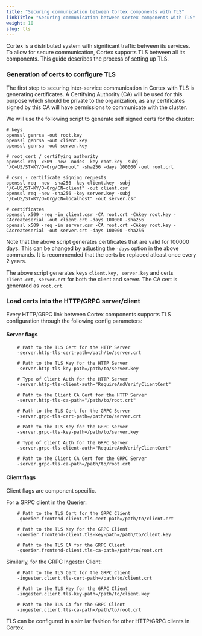 ```yaml
---
title: "Securing communication between Cortex components with TLS"
linkTitle: "Securing communication between Cortex components with TLS"
weight: 10
slug: tls
---
```


Cortex is a distributed system with significant traffic between its services.
To allow for secure communication, Cortex supports TLS between all its
components. This guide describes the process of setting up TLS.

### Generation of certs to configure TLS

The first step to securing inter-service communication in Cortex with TLS is
generating certificates. A Certifying Authority (CA) will be used for this
purpose which should be private to the organization, as any certificates signed
by this CA will have permissions to communicate with the cluster.

We will use the following script to generate self signed certs for the cluster:

```
# keys
openssl genrsa -out root.key
openssl genrsa -out client.key
openssl genrsa -out server.key

# root cert / certifying authority
openssl req -x509 -new -nodes -key root.key -subj "/C=US/ST=KY/O=Org/CN=root" -sha256 -days 100000 -out root.crt

# csrs - certificate signing requests
openssl req -new -sha256 -key client.key -subj "/C=US/ST=KY/O=Org/CN=client" -out client.csr
openssl req -new -sha256 -key server.key -subj "/C=US/ST=KY/O=Org/CN=localhost" -out server.csr

# certificates
openssl x509 -req -in client.csr -CA root.crt -CAkey root.key -CAcreateserial -out client.crt -days 100000 -sha256
openssl x509 -req -in server.csr -CA root.crt -CAkey root.key -CAcreateserial -out server.crt -days 100000 -sha256
```

Note that the above script generates certificates that are valid for 100000 days.
This can be changed by adjusting the `-days` option in the above commands.
It is recommended that the certs be replaced atleast once every 2 years.

The above script generates keys `client.key, server.key` and certs
`client.crt, server.crt` for both the client and server. The CA cert is
generated as `root.crt`.

### Load certs into the HTTP/GRPC server/client

Every HTTP/GRPC link between Cortex components supports TLS configuration
through the following config parameters:

#### Server flags

```
    # Path to the TLS Cert for the HTTP Server
    -server.http-tls-cert-path=/path/to/server.crt

    # Path to the TLS Key for the HTTP Server
    -server.http-tls-key-path=/path/to/server.key

    # Type of Client Auth for the HTTP Server
    -server.http-tls-client-auth="RequireAndVerifyClientCert"

    # Path to the Client CA Cert for the HTTP Server
    -server.http-tls-ca-path="/path/to/root.crt"

    # Path to the TLS Cert for the GRPC Server
    -server.grpc-tls-cert-path=/path/to/server.crt

    # Path to the TLS Key for the GRPC Server
    -server.grpc-tls-key-path=/path/to/server.key

    # Type of Client Auth for the GRPC Server
    -server.grpc-tls-client-auth="RequireAndVerifyClientCert"

    # Path to the Client CA Cert for the GRPC Server
    -server.grpc-tls-ca-path=/path/to/root.crt
```

#### Client flags

Client flags are component specific.

For a GRPC client in the Querier:

```
    # Path to the TLS Cert for the GRPC Client
    -querier.frontend-client.tls-cert-path=/path/to/client.crt

    # Path to the TLS Key for the GRPC Client
    -querier.frontend-client.tls-key-path=/path/to/client.key

    # Path to the TLS CA for the GRPC Client
    -querier.frontend-client.tls-ca-path=/path/to/root.crt
```

Similarly, for the GRPC Ingester Client:

```
    # Path to the TLS Cert for the GRPC Client
    -ingester.client.tls-cert-path=/path/to/client.crt

    # Path to the TLS Key for the GRPC Client
    -ingester.client.tls-key-path=/path/to/client.key

    # Path to the TLS CA for the GRPC Client
    -ingester.client.tls-ca-path=/path/to/root.crt
```

TLS can be configured in a similar fashion for other HTTP/GRPC clients in Cortex.
